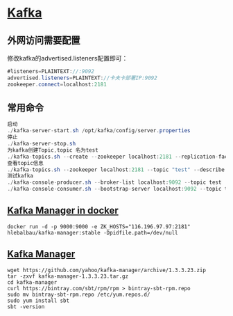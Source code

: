 # [Kafka](http://kafka.apache.org/)

## 外网访问需要配置
修改kafka的advertised.listeners配置即可：
```java
#listeners=PLAINTEXT://:9092
advertised.listeners=PLAINTEXT://卡夫卡部署IP:9092
zookeeper.connect=localhost:2181
```
## 常用命令
```java
启动
./kafka-server-start.sh /opt/kafka/config/server.properties
停止
./kafka-server-stop.sh
为kafka创建Topic,topic 名为test
./kafka-topics.sh --create --zookeeper localhost:2181 --replication-factor 1 --partitions 1 --topic test
查看topic信息
./kafka-topics.sh --zookeeper localhost:2181 --topic "test" --describe
测试kafka
./kafka-console-producer.sh --broker-list localhost:9092 --topic test
./kafka-console-consumer.sh --bootstrap-server localhost:9092 --topic test --from-beginning

```

## [Kafka Manager in docker](https://hub.docker.com/r/hlebalbau/kafka-manager)
```
docker run -d -p 9000:9000 -e ZK_HOSTS="116.196.97.97:2181" hlebalbau/kafka-manager:stable -Dpidfile.path=/dev/null
```
## [Kafka Manager](https://github.com/yahoo/kafka-manager)
```
wget https://github.com/yahoo/kafka-manager/archive/1.3.3.23.zip
tar -zxvf kafka-manager-1.3.3.23.tar.gz
cd kafka-manager
curl https://bintray.com/sbt/rpm/rpm > bintray-sbt-rpm.repo
sudo mv bintray-sbt-rpm.repo /etc/yum.repos.d/
sudo yum install sbt
sbt -version
```